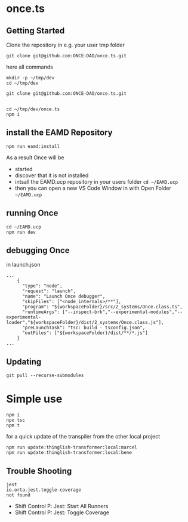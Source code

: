 # once.ts

## Getting Started

Clone the repository in e.g. your user  tmp folder

```
git clone git@github.com:ONCE-DAO/once.ts.git
```

here all commands
```
mkdir -p ~/tmp/dev
cd ~/tmp/dev

git clone git@github.com:ONCE-DAO/once.ts.git


cd ~/tmp/dev/once.ts
npm i
```

## install the EAMD Repository 

```
npm run eamd:install
```

As a result Once will be 
- started
- discover that it is not installed
- intsall the EAMD.ucp repository in your users folder ```cd ~/EAMD.ucp```
- then you can open a new VS Code Window in with Open Folder ```~/EAMD.ucp```

## running Once

```
cd ~/EAMD.ucp
npm run dev
```


## debugging Once


in launch.json
```
...
    {
      "type": "node",
      "request": "launch",
      "name": "Launch Once debugger",
      "skipFiles": ["<node_internals>/**"],
      "program": "${workspaceFolder}/src/2_systems/Once.class.ts",
      "runtimeArgs": ["--inspect-brk","--experimental-modules","--experimental-loader","${workspaceFolder}/dist/2_systems/Once.class.js"],
      "preLaunchTask": "tsc: build - tsconfig.json",
      "outFiles": ["${workspaceFolder}/dist/**/*.js"]
    }
...
```

## Updating

```
git pull --recurse-submodules
```

# Simple use

```
npm i
npx tsc
npm t
```

for a quick update of the transpiler from the other local project 
```
npm run update:thinglish-transformer:local:marcel
npm run update:thinglish-transformer:local:bene
```


## Trouble Shooting

```
jest
io.orta.jest.toggle-coverage
not found
```

- Shift Control P: Jest: Start All Runners
- Shift Control P: Jest: Toggle Coverage


